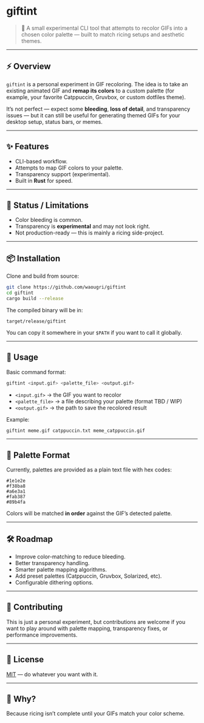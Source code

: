 
# giftint

> 🎨 A small experimental CLI tool that attempts to recolor GIFs into a chosen color palette — built to match ricing setups and aesthetic themes.

---

## ⚡ Overview

`giftint` is a personal experiment in GIF recoloring. The idea is to take an existing animated GIF and **remap its colors** to a custom palette (for example, your favorite Catppuccin, Gruvbox, or custom dotfiles theme).  

It’s not perfect — expect some **bleeding**, **loss of detail**, and transparency issues — but it can still be useful for generating themed GIFs for your desktop setup, status bars, or memes.

---

## ✨ Features

- CLI-based workflow.
- Attempts to map GIF colors to your palette.
- Transparency support (experimental).
- Built in **Rust** for speed.

---

## 🚧 Status / Limitations

- Color bleeding is common.
- Transparency is **experimental** and may not look right.
- Not production-ready — this is mainly a ricing side-project.

---

## 📦 Installation

Clone and build from source:

```bash
git clone https://github.com/waougri/giftint
cd giftint
cargo build --release
````

The compiled binary will be in:

```
target/release/giftint
```

You can copy it somewhere in your `$PATH` if you want to call it globally.

---

## 🔧 Usage

Basic command format:

```bash
giftint <input.gif> <palette_file> <output.gif>
```

* `<input.gif>` → the GIF you want to recolor
* `<palette_file>` → a file describing your palette (format TBD / WIP)
* `<output.gif>` → the path to save the recolored result

Example:

```bash
giftint meme.gif catppuccin.txt meme_catppuccin.gif
```

---

## 🎨 Palette Format

Currently, palettes are provided as a plain text file with hex codes:

```
#1e1e2e
#f38ba8
#a6e3a1
#fab387
#89b4fa
```

Colors will be matched **in order** against the GIF’s detected palette.

---

## 🛠 Roadmap

* Improve color-matching to reduce bleeding.
* Better transparency handling.
* Smarter palette mapping algorithms.
* Add preset palettes (Catppuccin, Gruvbox, Solarized, etc).
* Configurable dithering options.

---

## 🤝 Contributing

This is just a personal experiment, but contributions are welcome if you want to play around with palette mapping, transparency fixes, or performance improvements.

---

## 📜 License

[MIT](./LICENSE) — do whatever you want with it.

---

## 🐧 Why?

Because ricing isn’t complete until your GIFs match your color scheme.


